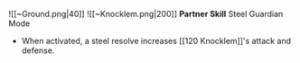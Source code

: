
![[~Ground.png|40]]
![[~Knocklem.png|200]]
**Partner Skill**
Steel Guardian Mode
- When activated, a steel resolve increases [[120 Knocklem]]'s attack and defense.